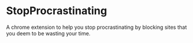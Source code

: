 # StopProcrastinating
A chrome extension to help you stop procrastinating by blocking sites that you deem to be wasting your time.


